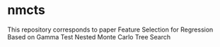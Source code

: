 # nmcts
This repository corresponds to paper Feature Selection for Regression Based on Gamma Test Nested Monte Carlo Tree Search
